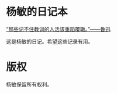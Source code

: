 杨敏的日记本
====

[“那些记不住教训的人活该重蹈覆辙。”——鲁迅](https://www.baidu.com/s?ie=UTF-8&wd=%E9%82%A3%E4%BA%9B%E8%AE%B0%E4%B8%8D%E4%BD%8F%E6%95%99%E8%AE%AD%E7%9A%84%E4%BA%BA%E6%B4%BB%E8%AF%A5%E9%87%8D%E8%B9%88%E8%A6%86%E8%BE%99)

这是杨敏的日记。希望这些记录有用。

# 版权

杨敏保留所有权利。
